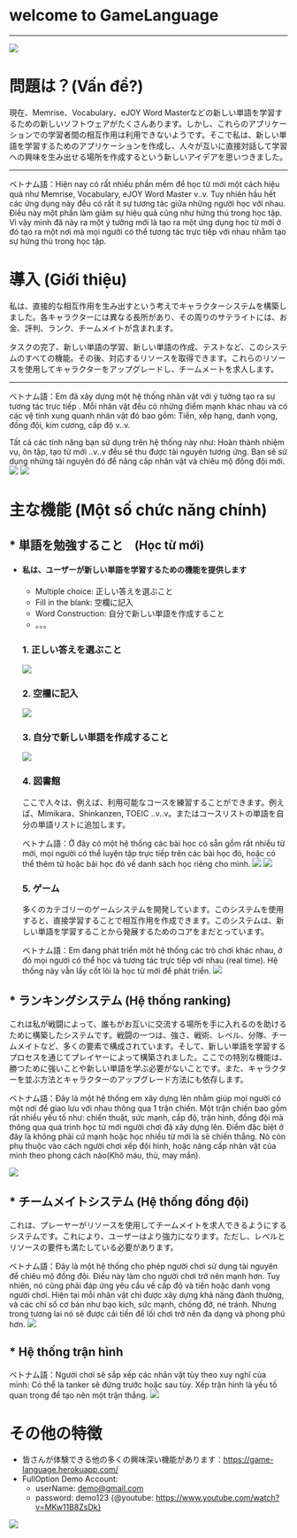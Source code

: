 # welcome to GameLanguage

-----

![](https://images.viblo.asia/76dec56f-f656-4632-aa50-d1f4171c4220.png)

# 問題は？(Vấn đề?)
   現在、Memrise、Vocabulary、eJOY Word Masterなどの新しい単語を学習するための新しいソフトウェアがたくさんあります。しかし、これらのアプリケーションでの学習者間の相互作用は利用できないようです。そこで私は、新しい単語を学習するためのアプリケーションを作成し、人々が互いに直接対話して学習への興味を生み出せる場所を作成するという新しいアイデアを思いつきました。
   

-----
ベトナム語：Hiện nay có rất nhiều phần mềm để học từ mới một cách hiệu quả như Memrise, Vocabulary, eJOY Word Master v..v. Tuy nhiên hầu hết các ứng dụng này đều có rất ít sự tương tác giữa những người học với nhau. Điều này một phần làm giảm sự hiệu quả cũng như hứng thú trong học tập. Vì vậy mình đã nảy ra một ý tưởng mới là tạo ra một ứng dụng học từ mới ở đó tạo ra một nơi mà mọi người có thể tương tác trực tiếp với nhau nhằm tạo sự hứng thú trong học tập.

#    導入 (Giới thiệu)

私は、直接的な相互作用を生み出すという考えでキャラクターシステムを構築しました。各キャラクターには異なる長所があり、その周りのサテライトには、お金、評判、ランク、チームメイトが含まれます。

タスクの完了、新しい単語の学習、新しい単語の作成、テストなど、このシステムのすべての機能。その後、対応するリソースを取得できます。これらのリソースを使用してキャラクターをアップグレードし、チームメートを求人します。

-----

ベトナム語：Em đã xây dựng một hệ thống nhân vật với ý tưởng tạo ra sự tương tác trực tiếp . Mỗi nhân vật đều có những điểm mạnh khác nhau và có các vệ tinh xung quanh nhân vật đó bao gồm: Tiền, xếp hạng, danh vọng, đồng đội, kim cương, cấp độ v..v.

Tất cả các tính năng bạn sử dụng trên hệ thống này như: Hoàn thành nhiệm vụ, ôn tập, tạo từ mới ..v..v đều sẽ thu được tài nguyên tương ứng. Bạn sẽ sử dụng những tài nguyên đó để nâng cấp nhân vật và chiêu mộ đồng đội mới.
![](https://images.viblo.asia/c5810295-bb78-4fb4-bf59-922fed13a9f6.png)
![](https://images.viblo.asia/94c8a101-a6ea-41f5-83a2-5e691ee11e0a.png)

# 主な機能 (Một số chức năng chính)
## *  単語を勉強すること　(Học từ mới)

* ####     私は、ユーザーが新しい単語を学習するための機能を提供します
    * Multiple choice: 正しい答えを選ぶこと
    * Fill in the blank: 空欄に記入
    * Word Construction: 自分で新しい単語を作成すること
    * 。。。
    ###  1. 正しい答えを選ぶこと
    ![](https://images.viblo.asia/e1366255-ebbd-4098-bc13-96d689abe148.png)
    ###  2.  空欄に記入
    ![](https://images.viblo.asia/7ae2f46f-0f72-4a45-9cfe-dad3bcefc044.png)
    ###  3.  自分で新しい単語を作成すること
    ![](https://images.viblo.asia/1d4c187b-3435-4fce-a637-bcef2192d68d.png)
    ###  4. 図書館
    ここで人々は、例えば、利用可能なコースを練習することができます。例えば、Mimikara、Shinkanzen, TOEIC ..v..v。またはコースリストの単語を自分の単語リストに追加します。
 
     ベトナム語：Ở đây có một hệ thống các bài học có sẵn gồm rất nhiều từ mới, mọi người có thể luyện tập trực tiếp trên các bài học đó, hoặc có thể thêm từ hoặc bài học đó về danh sách học riêng cho mình.
    ![](https://images.viblo.asia/7767017a-69b6-48e5-9803-549d6a73aeb0.png)
    ![](https://images.viblo.asia/a773f64d-c991-4731-b051-f92fe5887614.png)
    ###  5. ゲーム
    多くのカテゴリーのゲームシステムを開発しています。このシステムを使用すると、直接学習することで相互作用を作成できます。このシステムは、新しい単語を学習することから発展するためのコアをまだとっています。
    
    ベトナム語：Em đang phát triển một hệ thống các trò chơi khác nhau, ở đó mọi người có thể học và tương tác trực tiếp với nhau (real time). Hệ thống này vẫn lấy cốt lõi là học từ mới để phát triển.
     ![](https://images.viblo.asia/373e583f-3d56-4e7b-98ca-d00cc90284fd.png)
 ## *  ランキングシステム (Hệ thống ranking)
 これは私が戦闘によって、誰もがお互いに交流する場所を手に入れるのを助けるために構築したシステムです。戦闘の一つは、強さ、戦術、レベル、分隊、チームメイトなど、多くの要素で構成されています。そして、新しい単語を学習するプロセスを通じてプレイヤーによって構築されました。ここでの特別な機能は、勝つために強いことや新しい単語を学ぶ必要がないことです。また、キャラクターを並ぶ方法とキャラクターのアップグレード方法にも依存します。
 
   ベトナム語：Đây là một hệ thống em xây dựng lên nhằm giúp mọi người có một nơi để giao lưu với nhau thông qua 1 trận chiến. Một trận chiến bao gồm rất nhiều yếu tố như: chiến thuật, sức mạnh, cấp độ, trận hình, đồng đội mà thông qua quá trình học từ mới người chơi đã xây dựng lên. Điểm đặc biệt ở đây là không phải cứ mạnh hoặc học nhiều từ mới là sẽ chiến thắng. Nó còn phụ thuộc vào cách người chơi xếp đội hình, hoặc nâng cấp nhân vật của mình theo phong cách nào(Khô máu, thủ, may mắn).
   
   ![](https://images.viblo.asia/8f1611b9-eaff-4a44-a54d-85c60a23f1bc.png)


## * チームメイトシステム (Hệ thống đồng đội)

これは、プレーヤーがリソースを使用してチームメイトを求人できるようにするシステムです。これにより、ユーザーはより強力になります。ただし、レベルとリソースの要件も満たしている必要があります。

ベトナム語：Đây là một hệ thống cho phép người chơi sử dụng tài nguyên để chiêu mộ đồng đội. Điều này làm cho người chơi trở nên mạnh hơn. Tuy nhiên, nó cũng phải đáp ứng yêu cầu về cấp độ và tiền hoặc danh vọng người chơi. Hiện tại mỗi nhân vật chỉ được xây dựng khả năng đánh thường, và các chỉ số cơ bản như bạo kích, sức mạnh, chống đỡ, né tránh. Nhưng trong tương lai nó sẽ được cải tiến để lối chơi trở nên đa dạng và phong phú hơn.
![](https://images.viblo.asia/9126b184-7833-42b9-9da0-91808dbbf0c7.png)

## * Hệ thống trận hình

ベトナム語：Người chơi sẽ sắp xếp các nhân vật tùy theo xuy nghĩ của mình: Có thể là tanker sẽ đứng trước hoặc sau tùy. Xếp trận hình là yếu tố quan trọng để tạo nên một trận thắng.
![](https://images.viblo.asia/750217d3-62de-430a-8764-50ca356eb16b.png)

# その他の特徴
* 皆さんが体験できる他の多くの興味深い機能があります：https://game-language.herokuapp.com/
* FullOption Demo Account: 
    * userName: demo@gmail.com
    * password: demo123
{@youtube: https://www.youtube.com/watch?v=MKw11B8ZsDk}

[![](https://images.viblo.asia/76dec56f-f656-4632-aa50-d1f4171c4220.png)](https://www.youtube.com/watch?v=MKw11B8ZsDk)


